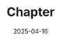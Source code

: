 ---  
layout: startup_page  
title: "Chapter"  
id: "askchapter.org"  
permalink: "/chapteraskchapter.org04162025/"  
website: "https://askchapter.org"  
funding_round: "Series D"  
funding_amount: "$75M"  
investors: "Stripes, XYZ Venture Capital, Susa Ventures, Addition, Narya Capital, Maverick Ventures"  
about: "Chapter is a Medicare navigation platform that provides unbiased, personalized guidance to seniors, helping them find the best Medicare coverage. It addresses the complexity of Medicare choices by evaluating plans and offering support to ensure retirees receive the best possible coverage and value. The platform also offers an OTC app to help easily redeem over-the-counter benefits."  
markets: "Healthcare, Fintech, Elderly, Health Care, Health Insurance, Medical"  
hq: "New York, New York, United States"  
founded_year: "2020"  
linkedin: "https://www.linkedin.com/company/joinchapter"  
twitter: "https://twitter.com/askchapter"  
instagram: ""  
facebook: "https://www.facebook.com/ChapterMedicare"  
crunchbase: "https://www.crunchbase.com/organization/chapter-4a29"  
pitchbook: "https://pitchbook.com/profiles/company/436636-09"  

date_display: "16-Apr-2025"  
date: "2025-04-16"

# SEO Optimization  
meta_title: "Chapter - Series D Funding ($75M)"  
meta_description: "Chapter, Chapter is a Medicare navigation platform that provides unbiased, personalized guidance to seniors, helping them find the best Medicare coverage. It a..."  
meta_keywords: "Chapter, Healthcare, Fintech, Elderly, Health Care, Health Insurance, Medical, Series D funding"  
canonical_url: "https://startup.projectstartups.com/chapteraskchapter.org04162025/"  
---